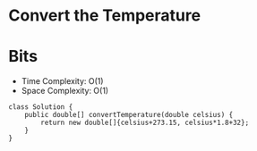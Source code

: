 # Convert the Temperature

# Bits

- Time Complexity: O(1)
- Space Complexity: O(1)

```
class Solution {
    public double[] convertTemperature(double celsius) {
        return new double[]{celsius+273.15, celsius*1.8+32};
    }
}
```
